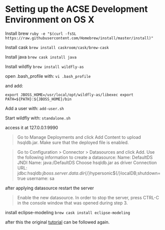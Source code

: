 # Setting up the ACSE Development Environment on OS X

Install brew
`ruby -e "$(curl -fsSL https://raw.githubusercontent.com/Homebrew/install/master/install)"`

Install cask
`brew install caskroom/cask/brew-cask`

Install java
`brew cask install java`

Install wildfly
`brew install wildfly-as`

open .bash_profile with:
`vi .bash_profile`

and add:

`export JBOSS_HOME=/usr/local/opt/wildfly-as/libexec
export PATH=${PATH}:${JBOSS_HOME}/bin`

Add a user with:
`add-user.sh`

Start wildfly with:
`standalone.sh`

access it at 127.0.0.1:9990

> Go to Manage Deployments and click Add Content to upload hsqldb.jar. Make sure that the deployed file is enabled.

> Go to Configuration > Connector > Datasources and click Add. Use the following information to create a datasource:
Name: DefaultDS
JNDI Name: java:/DefaultDS
Choose hsqldb.jar as driver
Connection URL: jdbc:hsqldb:${jboss.server.data.dir}${/}hypersonic${/}localDB;shutdown=true
username: sa

after applying datasource restart the server

>Enable the new datasource.
In order to stop the server, press CTRL-C in the console window that was opened during step 3.

install eclipse-modeling
`brew cask install eclipse-modeling`

after this the original [tutorial](http://wwu-pi.github.io/tutorials/lectures/acse/010_setting_up_the_dev_environment.html) can be followed again.
